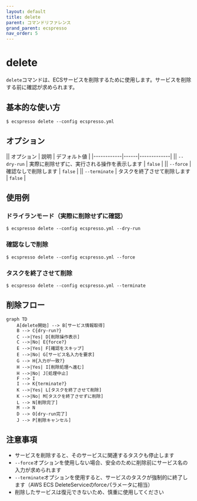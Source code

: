```yaml
---
layout: default
title: delete
parent: コマンドリファレンス
grand_parent: ecspresso
nav_order: 5
---
```


# delete

`delete`コマンドは、ECSサービスを削除するために使用します。サービスを削除する前に確認が求められます。

## 基本的な使い方

```console
$ ecspresso delete --config ecspresso.yml
```

## オプション

|| オプション | 説明 | デフォルト値 |
|------------|------|-------------|
|| `--dry-run` | 実際に削除せずに、実行される操作を表示します | `false` |
|| `--force` | 確認なしで削除します | `false` |
|| `--terminate` | タスクを終了させて削除します | `false` |

## 使用例

### ドライランモード（実際に削除せずに確認）

```console
$ ecspresso delete --config ecspresso.yml --dry-run
```

### 確認なしで削除

```console
$ ecspresso delete --config ecspresso.yml --force
```

### タスクを終了させて削除

```console
$ ecspresso delete --config ecspresso.yml --terminate
```

## 削除フロー

```mermaid
graph TD
    A[delete開始] --> B[サービス情報取得]
    B --> C{dry-run?}
    C -->|Yes| D[削除操作表示]
    C -->|No| E{force?}
    E -->|Yes| F[確認をスキップ]
    E -->|No| G[サービス名入力を要求]
    G --> H{入力が一致?}
    H -->|Yes| I[削除処理へ進む]
    H -->|No| J[処理中止]
    F --> I
    I --> K{terminate?}
    K -->|Yes| L[タスクを終了させて削除]
    K -->|No| M[タスクを終了させずに削除]
    L --> N[削除完了]
    M --> N
    D --> O[dry-run完了]
    J --> P[削除キャンセル]
```

## 注意事項

- サービスを削除すると、そのサービスに関連するタスクも停止します
- `--force`オプションを使用しない場合、安全のために削除前にサービス名の入力が求められます
- `--terminate`オプションを使用すると、サービスのタスクが強制的に終了します（AWS ECS DeleteServiceのforceパラメータに相当）
- 削除したサービスは復元できないため、慎重に使用してください
